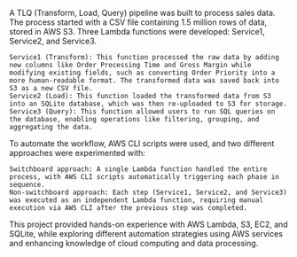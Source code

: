 A TLQ (Transform, Load, Query) pipeline was built to process sales data. The process started with a CSV file containing 1.5 million rows of data, stored in AWS S3. Three Lambda functions were developed: Service1, Service2, and Service3.

    Service1 (Transform): This function processed the raw data by adding new columns like Order Processing Time and Gross Margin while modifying existing fields, such as converting Order Priority into a more human-readable format. The transformed data was saved back into S3 as a new CSV file.
    Service2 (Load): This function loaded the transformed data from S3 into an SQLite database, which was then re-uploaded to S3 for storage.
    Service3 (Query): This function allowed users to run SQL queries on the database, enabling operations like filtering, grouping, and aggregating the data.

To automate the workflow, AWS CLI scripts were used, and two different approaches were experimented with:

    Switchboard approach: A single Lambda function handled the entire process, with AWS CLI scripts automatically triggering each phase in sequence.
    Non-switchboard approach: Each step (Service1, Service2, and Service3) was executed as an independent Lambda function, requiring manual execution via AWS CLI after the previous step was completed.

This project provided hands-on experience with AWS Lambda, S3, EC2, and SQLite, while exploring different automation strategies using AWS services and enhancing knowledge of cloud computing and data processing.
